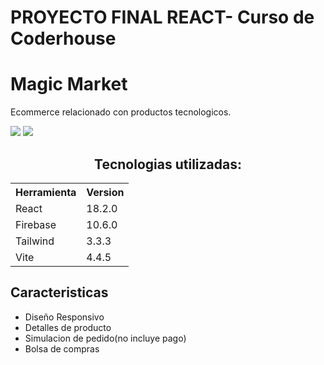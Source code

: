 # PROYECTO FINAL REACT- Curso de Coderhouse
<h1>Magic Market</h1> 
<p>Ecommerce relacionado con productos tecnologicos.</p>
<img src="https://drive.google.com/uc?export=download&id=1W1Me6PXAawYuD6GZ7x46L2yQ1besCiTL"/>
<img src="https://drive.google.com/uc?export=download&id=1Lf46UDaVppeo6kCNj6u24ywMzw3SQYik"/>
<center>
<h2>Tecnologias utilizadas:</h2>
</center>
<table>
  <tr>
    <th>Herramienta</th>
    <th>Version</th>
  </tr>
  <tr>
    <td>React</td>
    <td>18.2.0</td>
  </tr>
  <tr>
    <td>Firebase</td>
    <td>10.6.0</td>
  </tr>
  <tr>
    <td>Tailwind</td>
    <td>3.3.3</td>
  </tr>
  <tr>
    <td>Vite</td>
    <td>4.4.5</td>
  </tr>
</table>


<h2>Caracteristicas</h2>
<ul>
  <li>Diseño Responsivo</li>
  <li>Detalles de producto</li>
  <li>Simulacion de pedido(no incluye pago)</li>
  <li>Bolsa de compras</li>
</ul>
